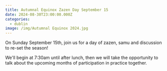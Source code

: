 ```yaml
---
title: Autumnal Equinox Zazen Day September 15
date: 2024-08-30T23:00:00.000Z
categories:
  - dublin
image: /img/Autumnal Equinox 2024.jpg
---
```


On Sunday September 15th, join us for a day of zazen, samu and discussion to re-set the season!

We'll begin at 7:30am until after lunch, then we will take the opportunity to talk about the upcoming months of participation in practice together.
